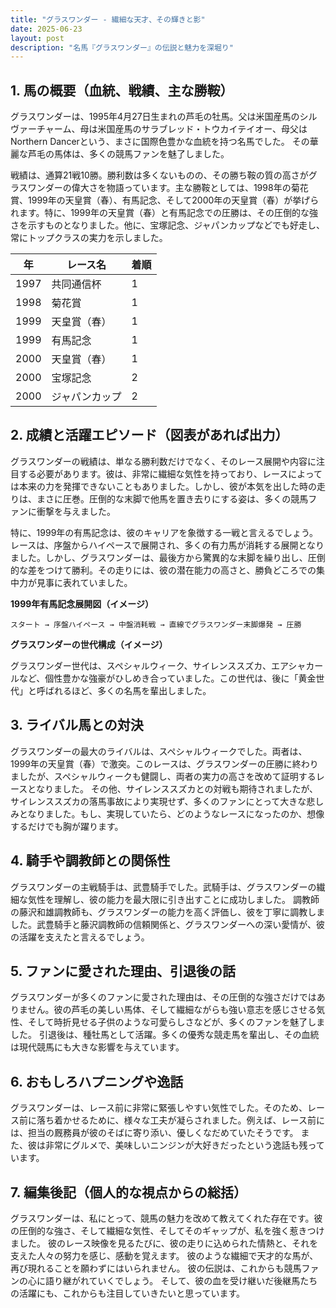 ```yaml
---
title: "グラスワンダー - 繊細な天才、その輝きと影"
date: 2025-06-23
layout: post
description: "名馬『グラスワンダー』の伝説と魅力を深堀り"
---
```


## 1. 馬の概要（血統、戦績、主な勝鞍）

グラスワンダーは、1995年4月27日生まれの芦毛の牡馬。父は米国産馬のシルヴァーチャーム、母は米国産馬のサラブレッド・トウカイテイオー、母父はNorthern Dancerという、まさに国際色豊かな血統を持つ名馬でした。  その華麗な芦毛の馬体は、多くの競馬ファンを魅了しました。

戦績は、通算21戦10勝。勝利数は多くないものの、その勝ち鞍の質の高さがグラスワンダーの偉大さを物語っています。主な勝鞍としては、1998年の菊花賞、1999年の天皇賞（春）、有馬記念、そして2000年の天皇賞（春）が挙げられます。特に、1999年の天皇賞（春）と有馬記念での圧勝は、その圧倒的な強さを示すものとなりました。他に、宝塚記念、ジャパンカップなどでも好走し、常にトップクラスの実力を示しました。

| 年 | レース名           | 着順 |
|---|--------------------|-----|
| 1997 | 共同通信杯           | 1   |
| 1998 | 菊花賞             | 1   |
| 1999 | 天皇賞（春）         | 1   |
| 1999 | 有馬記念           | 1   |
| 2000 | 天皇賞（春）         | 1   |
| 2000 | 宝塚記念           | 2   |
| 2000 | ジャパンカップ       | 2   |


## 2. 成績と活躍エピソード（図表があれば出力）

グラスワンダーの戦績は、単なる勝利数だけでなく、そのレース展開や内容に注目する必要があります。彼は、非常に繊細な気性を持っており、レースによっては本来の力を発揮できないこともありました。しかし、彼が本気を出した時の走りは、まさに圧巻。圧倒的な末脚で他馬を置き去りにする姿は、多くの競馬ファンに衝撃を与えました。

特に、1999年の有馬記念は、彼のキャリアを象徴する一戦と言えるでしょう。レースは、序盤からハイペースで展開され、多くの有力馬が消耗する展開となりました。しかし、グラスワンダーは、最後方から驚異的な末脚を繰り出し、圧倒的な差をつけて勝利。その走りには、彼の潜在能力の高さと、勝負どころでの集中力が見事に表れていました。


**1999年有馬記念展開図（イメージ）**

```
スタート → 序盤ハイペース → 中盤消耗戦 → 直線でグラスワンダー末脚爆発 → 圧勝
```

**グラスワンダーの世代構成（イメージ）**

グラスワンダー世代は、スペシャルウィーク、サイレンススズカ、エアシャカールなど、個性豊かな強豪がひしめき合っていました。この世代は、後に「黄金世代」と呼ばれるほど、多くの名馬を輩出しました。


## 3. ライバル馬との対決

グラスワンダーの最大のライバルは、スペシャルウィークでした。両者は、1999年の天皇賞（春）で激突。このレースは、グラスワンダーの圧勝に終わりましたが、スペシャルウィークも健闘し、両者の実力の高さを改めて証明するレースとなりました。  その他、サイレンススズカとの対戦も期待されましたが、サイレンススズカの落馬事故により実現せず、多くのファンにとって大きな悲しみとなりました。もし、実現していたら、どのようなレースになったのか、想像するだけでも胸が躍ります。


## 4. 騎手や調教師との関係性

グラスワンダーの主戦騎手は、武豊騎手でした。武騎手は、グラスワンダーの繊細な気性を理解し、彼の能力を最大限に引き出すことに成功しました。  調教師の藤沢和雄調教師も、グラスワンダーの能力を高く評価し、彼を丁寧に調教しました。武豊騎手と藤沢調教師の信頼関係と、グラスワンダーへの深い愛情が、彼の活躍を支えたと言えるでしょう。


## 5. ファンに愛された理由、引退後の話

グラスワンダーが多くのファンに愛された理由は、その圧倒的な強さだけではありません。彼の芦毛の美しい馬体、そして繊細ながらも強い意志を感じさせる気性、そして時折見せる子供のような可愛らしさなどが、多くのファンを魅了しました。  引退後は、種牡馬として活躍。多くの優秀な競走馬を輩出し、その血統は現代競馬にも大きな影響を与えています。


## 6. おもしろハプニングや逸話

グラスワンダーは、レース前に非常に緊張しやすい気性でした。そのため、レース前に落ち着かせるために、様々な工夫が凝らされました。例えば、レース前には、担当の厩務員が彼のそばに寄り添い、優しくなだめていたそうです。  また、彼は非常にグルメで、美味しいニンジンが大好きだったという逸話も残っています。


## 7. 編集後記（個人的な視点からの総括）

グラスワンダーは、私にとって、競馬の魅力を改めて教えてくれた存在です。彼の圧倒的な強さ、そして繊細な気性、そしてそのギャップが、私を強く惹きつけました。  彼のレース映像を見るたびに、彼の走りに込められた情熱と、それを支えた人々の努力を感じ、感動を覚えます。  彼のような繊細で天才的な馬が、再び現れることを願わずにはいられません。  彼の伝説は、これからも競馬ファンの心に語り継がれていくでしょう。  そして、彼の血を受け継いだ後継馬たちの活躍にも、これからも注目していきたいと思っています。
